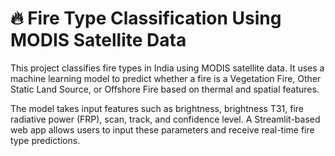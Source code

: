 # 🔥 Fire Type Classification Using MODIS Satellite Data

This project classifies fire types in India using MODIS satellite data. It uses a machine learning model to predict whether a fire is a Vegetation Fire, Other Static Land Source, or Offshore Fire based on thermal and spatial features.

The model takes input features such as brightness, brightness T31, fire radiative power (FRP), scan, track, and confidence level. A Streamlit-based web app allows users to input these parameters and receive real-time fire type predictions.

